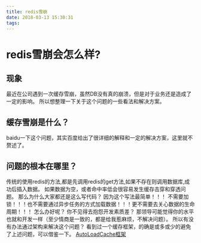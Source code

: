 ```yaml
---
title: redis雪崩
date: 2018-03-13 15:30:31
tags:
---
```


# redis雪崩会怎么样?
## 现象
最近在公司遇到一次缓存雪崩，虽然DB没有真的崩溃，但是对于业务还是造成了一定的影响。
所以想整理一下关于这个问题的一些看法和解决方案。

## 缓存雪崩是什么？
baidu一下这个问题，其实百度给出了很详细的解释和一定的解决方案，这里就不赘述了。

## 问题的根本在哪里？
传统的使用redis的方法,都是先调用redis的get方法,如果不存在则调用数据库,成功后插入数据。
如果数据为空，或者命中率低会很容易发生缓存击穿和穿透问题。
那么为什么大家都还是这么写代码？
因为这个写法最简单！！！
不需要加锁！！！也不需要通过异步任务的方式加载数据！！！更不需要去关心数据的生命周期！！！
怎么办好呢？
你不见得去抱怨开发素质差？
那领导可能觉得你的水平也就和开发一样（至少情商是一致的，都是给我惹麻烦，不解决问题）。
所以有没有办法通过架构来解决这个问题？
看到过一个缓存框架，的确是或多或少的避免了上述问题，可以借鉴一下。
[AutoLoadCache框架](https://github.com/qiujiayu/AutoLoadCache)